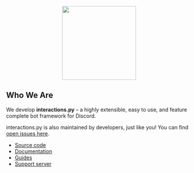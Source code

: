 <div align="center">
  <a href="https://github.com/interactions-py/interactions.py">
    <img height="200" src="https://user-images.githubusercontent.com/41456914/226150903-e51711d4-22c4-4ce0-ab2a-d163d315bda0.png" />
  </a>
</div>

## Who We Are

We develop **interactions.py** – a highly extensible, easy to use, and feature complete bot framework for Discord.

interactions.py is also maintained by developers, just like you! You can find [open issues here](https://github.com/interactions-py/interactions.py/issues). 

- [Source code](https://github.com/interactions-py/interactions.py)
- [Documentation](https://interactions-py.github.io/interactions.py/)
- [Guides](https://interactions-py.github.io/interactions.py/Guides/)
- [Support server](https://discord.gg/interactions)

